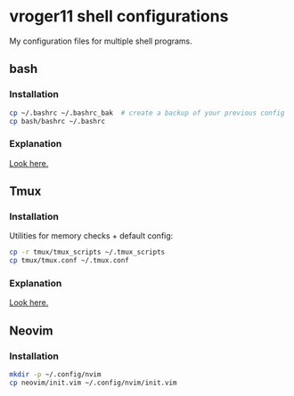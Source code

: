 # vroger11 shell configurations
My configuration files for multiple shell programs.

## bash

### Installation

```bash
cp ~/.bashrc ~/.bashrc_bak  # create a backup of your previous config
cp bash/bashrc ~/.bashrc
```

### Explanation
[Look here.](http://website.vincent-roger.fr/tips/dev/2020/01/29/improve-bash-terminal-experience.html)

## Tmux

### Installation

Utilities for memory checks + default config:

```bash
cp -r tmux/tmux_scripts ~/.tmux_scripts
cp tmux/tmux.conf ~/.tmux.conf
```

### Explanation
[Look here.](http://website.vincent-roger.fr/tips/dev/2019/09/23/terminal-multiplexers.html)

## Neovim

### Installation

```bash
mkdir -p ~/.config/nvim
cp neovim/init.vim ~/.config/nvim/init.vim
```
